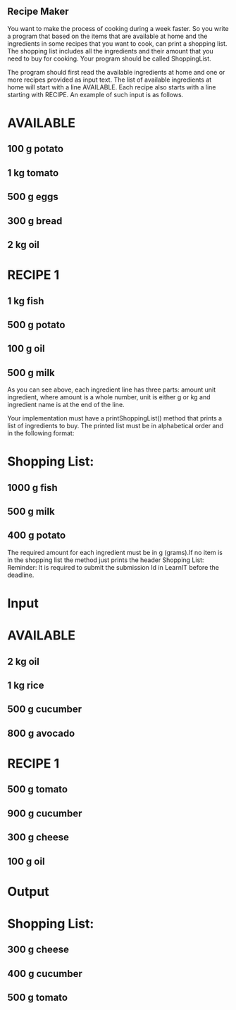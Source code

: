 ## Recipe Maker

You want to make the process of cooking during a week faster. So you write a program that based on the items that are available at home and the ingredients in some recipes that you want to cook, can print a shopping list. The shopping list includes all the ingredients and their amount that you need to buy for cooking. Your program should be called ShoppingList.

The program should first read the available ingredients at home and one or more recipes provided as input text. The list of available ingredients at home will start with a line AVAILABLE. Each recipe also starts with a line starting with RECIPE. An example of such input is as follows.

# AVAILABLE

## 100 g potato

## 1 kg tomato

## 500 g eggs

## 300 g bread

## 2 kg oil

# RECIPE 1

## 1 kg fish

## 500 g potato

## 100 g oil

## 500 g milk

As you can see above, each ingredient line has three parts: amount unit ingredient, where amount is a whole number, unit is either g or kg and ingredient name is at the end of the line.

Your implementation must have a printShoppingList() method that prints a list of ingredients to buy. The printed list must be in alphabetical order and in the following format:

# Shopping List:

## 1000 g fish

## 500 g milk

## 400 g potato

The required amount for each ingredient must be in g (grams).If no item is in the shopping list the method just prints the header Shopping List:
Reminder: It is required to submit the submission Id in LearnIT before the deadline.

# Input

# AVAILABLE

## 2 kg oil

## 1 kg rice

## 500 g cucumber

## 800 g avocado

# RECIPE 1

## 500 g tomato

## 900 g cucumber

## 300 g cheese

## 100 g oil

# Output

# Shopping List:

## 300 g cheese

## 400 g cucumber

## 500 g tomato
